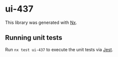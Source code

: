 # ui-437

This library was generated with [Nx](https://nx.dev).

## Running unit tests

Run `nx test ui-437` to execute the unit tests via [Jest](https://jestjs.io).
